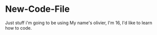 # New-Code-File
Just stuff i'm going to be using
My name's olivier, I'm 16, I'd like to learn how to code.
